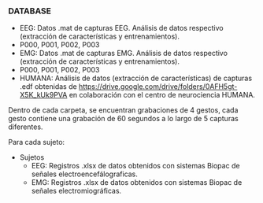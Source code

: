
### DATABASE
  - EEG: Datos .mat de capturas EEG. Análisis de datos respectivo (extracción de características y entrenamientos).
  - P000, P001, P002, P003
  - EMG: Datos .mat de capturas EMG. Análisis de datos respectivo (extracción de características y entrenamientos).
  - P000, P001, P002, P003
  - HUMANA: Análisis de datos (extracción de características) de capturas .edf obtenidas de https://drive.google.com/drive/folders/0AFH5gt-X5K_kUk9PVA en colaboración con el centro de neurociencia HUMANA.

Dentro de cada carpeta, se encuentran grabaciones de 4 gestos, cada gesto contiene una grabación de 60 segundos a lo largo de 5 capturas diferentes.

Para cada sujeto: 
  - Sujetos
    - EEG: Registros .xlsx de datos obtenidos con sistemas Biopac de señales electroencefálograficas.
    - EMG: Registros .xlsx de datos obtenidos con sistemas Biopac de señales electromiográficas.



